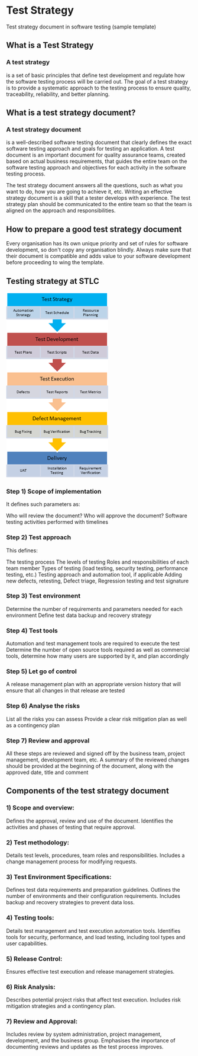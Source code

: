 # Test Strategy
Test strategy document in software testing (sample template)

## What is a Test Strategy
### A test strategy 
is a set of basic principles that define test development and regulate how the software testing process will be carried out. The goal of a test strategy is to provide a systematic approach to the testing process to ensure quality, traceability, reliability, and better planning.

## What is a test strategy document?
### A test strategy document 
is a well-described software testing document that clearly defines the exact software testing approach and goals for testing an application. A test document is an important document for quality assurance teams, created based on actual business requirements, that guides the entire team on the software testing approach and objectives for each activity in the software testing process.

The test strategy document answers all the questions, such as what you want to do, how you are going to achieve it, etc. Writing an effective strategy document is a skill that a tester develops with experience. The test strategy plan should be communicated to the entire team so that the team is aligned on the approach and responsibilities.

## How to prepare a good test strategy document
Every organisation has its own unique priority and set of rules for software development, so don't copy any organisation blindly. Always make sure that their document is compatible and adds value to your software development before proceeding to wing the template.

## Testing strategy at STLC
<img src="Screens/Screen_Test_Strategy.jpg" /> 

### Step 1) Scope of implementation
It defines such parameters as:

Who will review the document?
Who will approve the document?
Software testing activities performed with timelines

### Step 2) Test approach
This defines: 

The testing process
The levels of testing
Roles and responsibilities of each team member
Types of testing (load testing, security testing, performance testing, etc.)
Testing approach and automation tool, if applicable
Adding new defects, retesting, Defect triage, Regression testing and test signature

### Step 3) Test environment
Determine the number of requirements and parameters needed for each environment
Define test data backup and recovery strategy

### Step 4) Test tools
Automation and test management tools are required to execute the test
Determine the number of open source tools required as well as commercial tools, determine how many users are supported by it, and plan accordingly

### Step 5) Let go of control
A release management plan with an appropriate version history that will ensure that all changes in that release are tested

### Step 6) Analyse the risks
List all the risks you can assess
Provide a clear risk mitigation plan as well as a contingency plan

### Step 7) Review and approval
All these steps are reviewed and signed off by the business team, project management, development team, etc.
A summary of the reviewed changes should be provided at the beginning of the document, along with the approved date, title and comment

## Components of the test strategy document

### 1) Scope and overview:
Defines the approval, review and use of the document.
Identifies the activities and phases of testing that require approval.

### 2) Test methodology:
Details test levels, procedures, team roles and responsibilities.
Includes a change management process for modifying requests.

### 3) Test Environment Specifications:
Defines test data requirements and preparation guidelines.
Outlines the number of environments and their configuration requirements.
Includes backup and recovery strategies to prevent data loss.

### 4) Testing tools:
Details test management and test execution automation tools.
Identifies tools for security, performance, and load testing, including tool types and user capabilities.

### 5) Release Control:
Ensures effective test execution and release management strategies.

### 6) Risk Analysis:
Describes potential project risks that affect test execution.
Includes risk mitigation strategies and a contingency plan.

### 7) Review and Approval:
Includes review by system administration, project management, development, and the business group.
Emphasises the importance of documenting reviews and updates as the test process improves.



